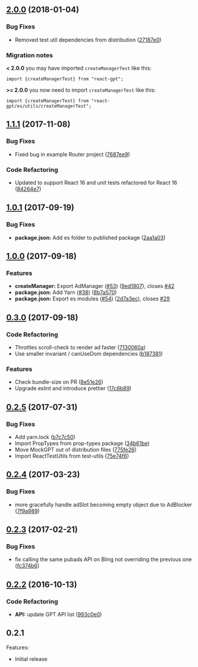 <a name="2.0.0"></a>

## [2.0.0](https://github.com/nfl/react-gpt/compare/v1.1.1...v2.0.0) (2018-01-04)

### Bug Fixes

* Removed test util dependencies from distribution ([27187e0](https://github.com/nfl/react-gpt/commit/27187e0))

### Migration notes

**< 2.0.0** you may have imported `createManagerTest` like this:
```
import {createManagerTest} from "react-gpt";
```
**>= 2.0.0** you now need to import `createManagerTest` like this:
```
import {createManagerTest} from "react-gpt/es/utils/createManagerTest";
```

<a name="1.1.1"></a>

## [1.1.1](https://github.com/nfl/react-gpt/compare/v1.0.1...v1.1.1) (2017-11-08)

### Bug Fixes

* Fixed bug in example Router project ([7687ee9](https://github.com/nfl/react-gpt/commit/7687ee9))

### Code Refactoring

* Updated to support React 16 and unit tests refactored for React 16 ([84264e7](https://github.com/nfl/react-gpt/commit/84264e7))

<a name="1.0.1"></a>

## [1.0.1](https://github.com/nfl/react-gpt/compare/v1.0.0...v1.0.1) (2017-09-19)


### Bug Fixes

* **package.json:** Add es folder to published package ([2aa1a03](https://github.com/nfl/react-gpt/commit/2aa1a03))

<a name="1.0.0"></a>
## [1.0.0](https://github.com/nfl/react-gpt/compare/v0.3.0...v1.0.0) (2017-09-18)

### Features

* **createManager:** Export AdManager ([#53](https://github.com/nfl/react-gpt/issues/53)) ([9ed1807](https://github.com/nfl/react-gpt/commit/9ed1807)), closes [#42](https://github.com/nfl/react-gpt/issues/42)
* **package.json:** Add Yarn ([#38](https://github.com/nfl/react-gpt/issues/38)) ([8b7a570](https://github.com/nfl/react-gpt/commit/8b7a570))
* **package.json:** Export es modules ([#54](https://github.com/nfl/react-gpt/issues/54)) ([2d7a3ec](https://github.com/nfl/react-gpt/commit/2d7a3ec)), closes [#29](https://github.com/nfl/react-gpt/issues/29)


<a name="0.3.0"></a>
## [0.3.0](https://github.com/nfl/react-gpt/compare/v0.2.5...v0.3.0) (2017-09-18)

### Code Refactoring

* Throttles scroll-check to render ad faster ([7130060a](https://github.com/nfl/react-gpt/commit/7130060a))
* Use smaller invariant / canUseDom dependencies ([b187381](https://github.com/nfl/react-gpt/commit/b187381))

### Features

* Check bundle-size on PR ([8e51e26](https://github.com/nfl/react-gpt/commit/8e51e26))
* Upgrade eslint and introduce prettier ([17c8b89](https://github.com/nfl/react-gpt/commit/17c8b89))

<a name="0.2.5"></a>
## [0.2.5](https://github.com/nfl/react-gpt/compare/v0.2.4...v0.2.5) (2017-07-31)

### Bug Fixes

* Add yarn.lock ([b7c7c50](https://github.com/nfl/react-gpt/commit/b7c7c50))
* Import PropTypes from prop-types package    ([34b61be](https://github.com/nfl/react-gpt/commit/34b61be))
* Move MockGPT out of distribution files ([775fe26](https://github.com/nfl/react-gpt/commit/775fe26))
* Import ReactTestUtils from test-utils ([75e74f6](https://github.com/nfl/react-gpt/commit/75e74f6))

<a name="0.2.4"></a>
## [0.2.4](https://github.com/nfl/react-gpt/compare/v0.2.3...v0.2.4) (2017-03-23)


### Bug Fixes

* more gracefully handle adSlot becoming empty object due to AdBlocker   ([7f9a989](https://github.com/nfl/react-gpt/commit/7f9a989))


<a name="0.2.3"></a>
## [0.2.3](https://github.com/nfl/react-gpt/compare/v0.2.2...v0.2.3) (2017-02-21)


### Bug Fixes

* fix calling the same pubads API on Bling not overriding the previous one ([fc374b6](https://github.com/nfl/react-gpt/commit/fc374b6))



<a name="0.2.2"></a>
## [0.2.2](https://github.com/nfl/react-gpt/compare/v0.2.1...v0.2.2) (2016-10-13)

### Code Refactoring

* **API:** update GPT API list ([993c0e0](https://github.com/nfl/react-gpt/commit/993c0e0))

## 0.2.1

Features:

  - Initial release
